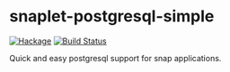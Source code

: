 snaplet-postgresql-simple
=========================

[![Hackage](https://img.shields.io/hackage/v/snaplet-postgresql-simple.svg)](https://hackage.haskell.org/package/snaplet-postgresql-simple)
[![Build Status](https://travis-ci.org/mightybyte/snaplet-postgresql-simple.svg?branch=master)](https://travis-ci.org/mightybyte/snaplet-postgresql-simple)

Quick and easy postgresql support for snap applications.

